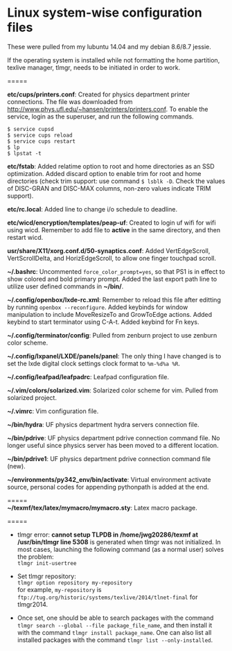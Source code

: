 # Linux system-wise configuration files

These were pulled from my lubuntu 14.04 and my debian 8.6/8.7 jessie.

If the operating system is installed while not formatting the home partition, texlive manager, tlmgr, needs to be initiated in order to work.

=====

**etc/cups/printers.conf**:
Created for physics department printer connections. The file was downloaded from <http://www.phys.ufl.edu/~hansen/printers/printers.conf>. To enable the service, login as the superuser, and run the following commands.
```
$ service cupsd
$ service cups reload
$ service cups restart
$ lp
$ lpstat -t
```

**etc/fstab**:
Added relatime option to root and home directories as an SSD optimization. Added discard option to enable trim for root and home directories (check trim support: use command ```$ lsblk -D```. Check the values of DISC-GRAN and DISC-MAX columns, non-zero values indicate TRIM support).

**etc/rc.local**:
Added line to change i/o schedule to deadline.

**etc/wicd/encryption/templates/peap-uf**: 
Created to login uf wifi for wifi using wicd. Remember to add file to **active** in the same directory, and then restart wicd.

**usr/share/X11/xorg.conf.d/50-synaptics.conf**: 
Added VertEdgeScroll, VertScrollDelta, and HorizEdgeScroll, to allow one finger touchpad scroll.

**~/.bashrc**:
Uncommented ```force_color_prompt=yes```, so that PS1 is in effect to show colored and bold primary prompt.
Added the last export path line to utilize user defined commands in **~/bin/**.

**~/.config/openbox/lxde-rc.xml**:
Remember to reload this file after editting by running ```openbox --reconfigure```.
Added keybinds for window manipulation to include MoveResizeTo and GrowToEdge actions.
Added keybind to start terminator using C-A-t.
Added keybind for Fn keys.

**~/.config/terminator/config**:
Pulled from zenburn project to use zenburn color scheme.

**~/.config/lxpanel/LXDE/panels/panel**:
The only thing I have changed is to set the lxde digital clock settings clock format to ```%m-%d%a %R```.

**~/.config/leafpad/leafpadrc**:
Leafpad configuration file.

**~/.vim/colors/solarized.vim**:
Solarized color scheme for vim. Pulled from solarized project.

**~/.vimrc**:
Vim configuration file.

**~/bin/hydra**:
UF physics department hydra servers connection file.

**~/bin/pdrive**:
UF physics department pdrive connection command file. No longer useful since physics server has been moved to a different location.

**~/bin/pdrive1**:
UF physics department pdrive connection command file (new). 

**~/environments/py342_env/bin/activate**:
Virtual environment activate source, personal codes for appending pythonpath is added at the end.

=====  
**~/texmf/tex/latex/mymacro/mymacro.sty**:
Latex macro package.

=====  
+ tlmgr error: **cannot setup TLPDB in /home/jwg20286/texmf at /usr/bin/tlmgr line 5308** is generated when tlmgr was not initialized. In most cases, launching the following command (as a normal user) solves the problem:  
`tlmgr init-usertree`  

+ Set tlmgr repository:  
`tlmgr option repository my-repository`  
for example, `my-repository` is `ftp://tug.org/historic/systems/texlive/2014/tlnet-final` for tlmgr2014.

+ Once set, one should be able to search packages with the command `tlmgr search --global --file package_file_name`, and then install it with the command `tlmgr install package_name`. One can also list all installed packages with the command `tlmgr list --only-installed`.  
